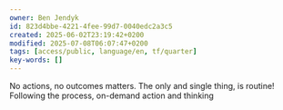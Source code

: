```yaml
---
owner: Ben Jendyk
id: 823d4bbe-4221-4fee-99d7-0040edc2a3c5
created: 2025-06-02T23:19:42+0200
modified: 2025-07-08T06:07:47+0200
tags: [access/public, language/en, tf/quarter]
key-words: []
---
```


No actions, no outcomes matters. The only and single thing, is routine! Following the process, on-demand action and thinking 